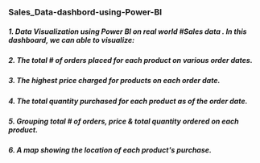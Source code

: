 ### Sales_Data-dashbord-using-Power-BI
##### 1. Data Visualization using Power BI on real world #Sales data . In this dashboard, we can able to visualize:
##### 2. The total # of orders placed for each product on various order dates.
##### 3. The highest price charged for products on each order date.
##### 4. The total quantity purchased for each product as of the order date.
##### 5. Grouping total # of orders, price & total quantity ordered on each product.
##### 6. A map showing the location of each product's purchase.
